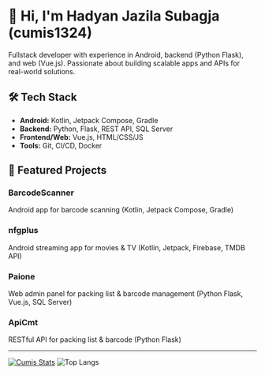 
# 👋 Hi, I'm Hadyan Jazila Subagja (cumis1324)

Fullstack developer with experience in Android, backend (Python Flask), and web (Vue.js). Passionate about building scalable apps and APIs for real-world solutions.

## 🛠 Tech Stack
- **Android:** Kotlin, Jetpack Compose, Gradle
- **Backend:** Python, Flask, REST API, SQL Server
- **Frontend/Web:** Vue.js, HTML/CSS/JS
- **Tools:** Git, CI/CD, Docker

## 🚀 Featured Projects

### BarcodeScanner
Android app for barcode scanning (Kotlin, Jetpack Compose, Gradle)

### nfgplus
Android streaming app for movies & TV (Kotlin, Jetpack, Firebase, TMDB API)

### Paione
Web admin panel for packing list & barcode management (Python Flask, Vue.js, SQL Server)

### ApiCmt
RESTful API for packing list & barcode (Python Flask)

---
[![Cumis Stats](https://github-readme-stats.vercel.app/api?username=cumis1324&show_icons=true&theme=radical&include_all_commits=true&card_width=768)](https://github.com/cumis1324/cumis1324)
![Top Langs](https://github-readme-stats.vercel.app/api/top-langs/?username=cumis1324&layout=compact&theme=radical&show_icons=true&card_width=768)

